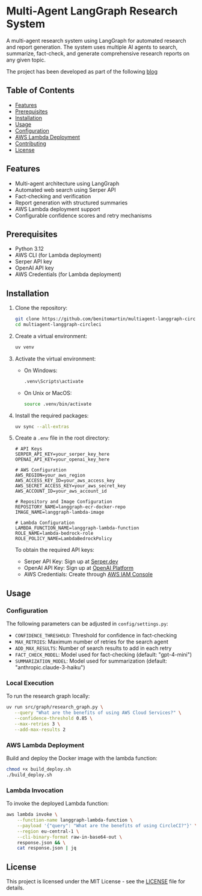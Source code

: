 # Multi-Agent LangGraph Research System

A multi-agent research system using LangGraph for automated research and report generation. The system uses multiple AI agents to search, summarize, fact-check, and generate comprehensive research reports on any given topic.

The project has been developed as part of the following [blog](XXX)

## Table of Contents

- [Features](#features)
- [Prerequisites](#prerequisites)
- [Installation](#installation)
- [Usage](#usage)
- [Configuration](#configuration)
- [AWS Lambda Deployment](#aws-lambda-deployment)
- [Contributing](#contributing)
- [License](#license)

## Features

- Multi-agent architecture using LangGraph
- Automated web search using Serper API
- Fact-checking and verification
- Report generation with structured summaries
- AWS Lambda deployment support
- Configurable confidence scores and retry mechanisms

## Prerequisites

- Python 3.12
- AWS CLI (for Lambda deployment)
- Serper API key
- OpenAI API key
- AWS Credentials (for Lambda deployment)

## Installation

1. Clone the repository:
   ```bash
   git clone https://github.com/benitomartin/multiagent-langgraph-circleci.git
   cd multiagent-langgraph-circleci
   ```

2. Create a virtual environment:
   ```bash
   uv venv
   ```

3. Activate the virtual environment:
   - On Windows:
     ```bash
     .venv\Scripts\activate
     ```
   - On Unix or MacOS:
     ```bash
     source .venv/bin/activate
     ```

4. Install the required packages:
   ```bash
   uv sync --all-extras
   ```

5. Create a `.env` file in the root directory:
   ```plaintext
   # API Keys
   SERPER_API_KEY=your_serper_key_here                
   OPENAI_API_KEY=your_openai_key_here                

   # AWS Configuration
   AWS_REGION=your_aws_region                          
   AWS_ACCESS_KEY_ID=your_aws_access_key              
   AWS_SECRET_ACCESS_KEY=your_aws_secret_key          
   AWS_ACCOUNT_ID=your_aws_account_id                 
   
   # Repository and Image Configuration
   REPOSITORY_NAME=langgraph-ecr-docker-repo          
   IMAGE_NAME=langgraph-lambda-image                  
   
   # Lambda Configuration
   LAMBDA_FUNCTION_NAME=langgraph-lambda-function     
   ROLE_NAME=lambda-bedrock-role                      
   ROLE_POLICY_NAME=LambdaBedrockPolicy              
   ```

   To obtain the required API keys:
   - Serper API Key: Sign up at [Serper.dev](https://serper.dev)
   - OpenAI API Key: Sign up at [OpenAI Platform](https://platform.openai.com)
   - AWS Credentials: Create through [AWS IAM Console](https://console.aws.amazon.com/iam)

## Usage

### Configuration

The following parameters can be adjusted in `config/settings.py`:

- `CONFIDENCE_THRESHOLD`: Threshold for confidence in fact-checking
- `MAX_RETRIES`: Maximum number of retries for the search agent
- `ADD_MAX_RESULTS`: Number of search results to add in each retry
- `FACT_CHECK_MODEL`: Model used for fact-checking (default: "gpt-4-mini")
- `SUMMARIZATION_MODEL`: Model used for summarization (default: "anthropic.claude-3-haiku")

### Local Execution

To run the research graph locally:

```bash
uv run src/graph/research_graph.py \
   --query "What are the benefits of using AWS Cloud Services?" \
   --confidence-threshold 0.85 \
   --max-retries 3 \
   --add-max-results 2
```

### AWS Lambda Deployment

Build and deploy the Docker image with the lambda function:

```bash
chmod +x build_deploy.sh
./build_deploy.sh
```

### Lambda Invocation

To invoke the deployed Lambda function:

```bash
aws lambda invoke \
    --function-name langgraph-lambda-function \
    --payload '{"query": "What are the benefits of using CircleCI?"}' \
    --region eu-central-1 \
    --cli-binary-format raw-in-base64-out \
    response.json && \
    cat response.json | jq
```

## License

This project is licensed under the MIT License - see the [LICENSE](LICENSE) file for details.
